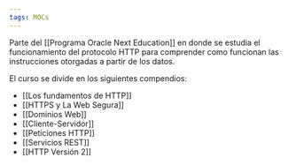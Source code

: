 ```yaml
---
tags: MOCs
---
```

Parte del [[Programa Oracle Next Education]] en donde se estudia el funcionamiento del protocolo HTTP para comprender como funcionan las instrucciones otorgadas a partir de los datos.

El curso se divide en los siguientes compendios:

- [[Los fundamentos de HTTP]]
- [[HTTPS y La Web Segura]]
- [[Dominios Web]]
- [[Cliente-Servidor]]
- [[Peticiones HTTP]]
- [[Servicios REST]]
- [[HTTP Versión 2]]
